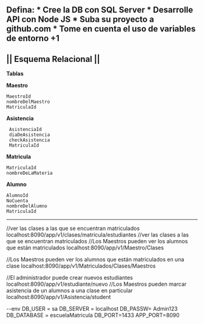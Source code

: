 **Defina:**
    * Cree la DB con SQL Server
    * Desarrolle API con Node JS
    * Suba su proyecto a github.com
    * Tome en cuenta el uso de variables de entorno +1
---
## || Esquema Relacional ||
**Tablas**

**Maestro**
```
MaestroId
nombreDelMaestro
MatriculaId
```


**Asistencia**
```
 AsistenciaId
 diaDeAsistencia
 checkAsistencia
 MatriculaId

```


**Matricula**
```
MatriculaId
nombreDeLaMateria
```

**Alumno**
```
AlumnoId
NoCuenta
nombreDelAlumno
MatriculaId
```
---


//ver las clases a las que se encuentran matriculados
localhost:8090/app/v1/clases/matricula/estudiantes 
//ver las clases a las que se encuentran matriculados
//Los Maestros pueden ver los alumnos que están matriculados
localhost:8090/app/v1/Maestro/Clases

//Los Maestros pueden ver los alumnos que están matriculados en una clase
localhost:8090/app/v1/Matriculados/Clases/Maestros

//El administrador puede crear nuevos estudiantes
localhost:8090/app/v1/estudiante/nuevo
//Los Maestros pueden marcar asistencia de un alumnos a una clase en particular
localhost:8090/app/v1/Asistencia/student

--env
DB_USER = sa
DB_SERVER = localhost
DB_PASSW= Admin123
DB_DATABASE = escuelaMatricula
DB_PORT=1433
APP_PORT=8090
